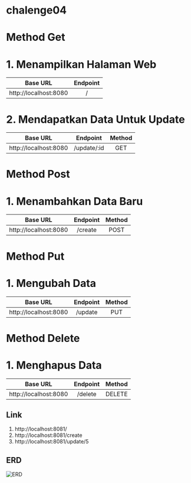 # chalenge04

# Method Get

# 1. Menampilkan Halaman Web

| Base URL              | Endpoint |
| --------------------- | :------: |
| http://localhost:8080 |    /     |

# 2. Mendapatkan Data Untuk Update

| Base URL              |  Endpoint   | Method |
| --------------------- | :---------: | :----: |
| http://localhost:8080 | /update/:id |  GET   |

# Method Post

# 1. Menambahkan Data Baru

| Base URL              | Endpoint | Method |
| --------------------- | :------: | :----: |
| http://localhost:8080 | /create  |  POST  |

# Method Put

# 1. Mengubah Data

| Base URL              | Endpoint | Method |
| --------------------- | :------: | :----: |
| http://localhost:8080 | /update  |  PUT   |

# Method Delete

# 1. Menghapus Data

| Base URL              | Endpoint | Method |
| --------------------- | :------: | :----: |
| http://localhost:8080 | /delete  | DELETE |

## Link

1. http://localhost:8081/
2. http://localhost:8081/create
3. http://localhost:8081/update/5

## ERD

![ERD](https://postimg.cc/yWMRTyjc)

